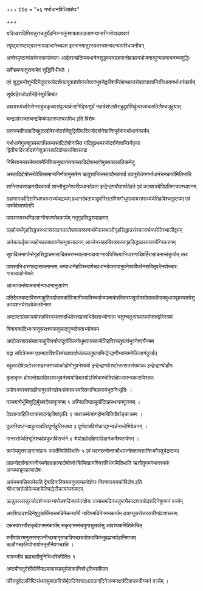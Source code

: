+++
title = "०६ गर्भाधानविधिसंक्षेपः"

+++

यदिज्वरादिभिरातुराचतुर्थेहनिस्नातुंनशक्तातदातामन्यानारीनरोवादशवारं

स्पृष्ट्वास्ष्टष्ट्वास्नायादाचामेच्चप्रत इस्नानमातुरस्यवस्त्रमन्यदन्यत्परिधापनीयम्

अन्तेस्पृष्टानांसर्ववस्त्राणांत्यागः आर्द्रवस्त्रादिव्यवधानेनशुद्धवस्त्रग्रहणान्तेब्राह्मणभोजनात्पुण्याहवाचनच्चशुद्धिः

सर्वेषामप्यातुराणामेवं शुद्धिर्विधीयते ।

एवं शुद्ध्यन्तेशुभेदिनेदुष्टरजोदर्शनप्रयुक्तांशौनकोक्तांभुवनेह्वरीशान्तिंग्रन्थान्तरोक्तांवाशान्तिविधायगर्भाधनंकार्यम्

सूर्यग्रहेरजोदर्शनेहैमंसूर्यबिम्बंत

न्नक्षत्ररूपंचसिसेनराहुंचकृत्वासंपूज्यार्कसमिद्भिःसूर्यं नक्षत्रेशंप्लक्षैराहुदूर्वाभिर्हुत्वाज्यचरुतिलैश्चजुहुयात्

चन्द्रग्रहेराजतंचन्द्रबिम्बंपालाश्यश्चसमिध इति विशेषः

ग्रहणव्यतीपातादिबहुतरदोषेरजोदर्शनेतुद्वितीयादिरजोदर्शनेशान्तिपूर्वकंगर्भाधानंकार्यम्

गर्भाधानेगुरुशुक्रास्ताधिकमासादिदोषोनास्ति यदितुप्रथमरजोदर्शनेशान्तिर्नकृता द्वितीयादिरजोदर्शनेशुक्रास्तादिदोषप्रसक्तिस्तदा

निमित्तानन्तरमेवयत्रनैमित्तिकनुष्ठानंतत्रास्तादिदोषाभावोमुख्यकालातिक्रमेतु

अस्तादिदोषोस्त्येवेतिसामान्यनिर्णयानुसारेण ऋतुशान्तिरस्तादौनकार्या तदनुरोधेनगर्भाधानंचनकार्यमितिभाति

शान्तिश्चसग्रहमखैवकार्या शान्तौभुवनेश्वरीप्रधानदेवता इन्द्रेन्द्राण्यौपार्श्वदेवते एवं कलशत्रयेपिप्रतिमात्रयस्थापनम्

ग्रहाणामर्कादिसमिधश्चरुराज्यंचद्रव्यम् प्रधानदेवतायादूर्वास्तिलमिश्रगोधूमाःपायसमाज्यंचेतिहविश्चतुष्टयम् एवं पार्श्वदेघतयोरपि

पायसस्यस्थण्डिलाग्नौश्रपणमेवकार्यम् नतुगृहसिद्धस्यग्रहणम्

ग्रहहोमार्थंगृहसिद्धचरुःपात्रासादनकालेपायसश्रपणार्थमेकास्थालीगृहसिद्धान्नसंस्कारार्थमपरेतिस्थालीद्वयम्

अनेककर्तृकाज्यहोमप्रसक्तावनेकमुवासादनम् आज्येनसहहविस्त्रयस्यगृहसिद्धान्नस्यचपर्यग्निकरणम्

सुवादिसंमार्गान्तेगृहसिद्धान्नमासादितचरुस्थाल्यामादायाग्नावधिश्रित्याभिधारणादिबर्हिरासादनान्तंकुर्यात् ततः

पायसाभिधारणाद्यासादनान्तम् अन्वाधानेहविस्त्यागेचप्रधानदेवतायाभुवनेश्वरीपदेनसवितृपदेनवोच्चारः गायत्र्याहोमोक्तेः

आज्यभान्तेयजमानोन्वाधानानुसारेण

प्रतिदैवतमष्टाविंशत्याहुतिपर्याप्तमर्कादिजातीयसमिच्चर्वाज्यात्मकंहविस्त्रयंसूर्यायसोमायभौमायबुधायबृहस्पतयेशुक्रायशनयेराहवेकेतवेनमम

अष्टाष्टसंख्यापर्याप्तंहविस्त्रंयंतत्तदधिदेवताप्रत्यधिदेवताभ्योनमम चतुश्चतुःसंख्यापर्याप्तंतद्वविस्त्रयं

विनायकादिभ्यःक्रतुसंरक्षणक्रतुसाद्गुण्यदेवताभ्योनमम

अष्टोत्तरशतसंख्याकाहुतिपर्याप्तंदूर्वातिलगोधूमपायसाज्येतिहविश्चतुष्ट्यंभुवनेश्वर्यैनमम

यद्वा सवित्रेनमम एवमष्टाविंशतिसंख्यापर्याप्तंतच्चतुष्टयमिन्द्रेन्द्राणीभ्यांनममेतित्यागंकुर्यात्

बहुतरदोषेऽष्टोत्तरसहस्त्रसंख्याकोहोमोभुवनेश्वर्या इन्द्रेन्द्राण्योरष्टोत्तरशतसंख्याकः इन्द्रेन्द्राण्योर्होमः

कृताकृतः होमान्तेग्रहादिवलयःभुवनेश्वर्यादिबलयोऽभिषेकश्चेतिसंक्षेपःसमन्त्रकःसविस्तरः

प्रयोगःस्वस्वशाखीयानुसारेणज्ञेयःसंकल्पःस्वस्तिवाग्विप्रवरणंभूतनिःसृतिः ।

पञ्चगव्यैर्भूमिशुद्धिर्मुख्यदैवतपूजनम् १ अग्निप्रतिष्ठासूर्यादिग्रहस्थापनपूजनम् ।

देवतान्वाहितिःपात्रासादनंहविषांकृतिः २ यथाक्रमंत्यागहोमावितिपौर्वाङ्कःक्रमः ।

पूजास्विष्टंनवाहुत्याबलिःपूर्णाहुतिस्तथा ३ पूर्णपात्रविमोकाद्यग्न्यर्चनान्तेभिषेचनम् ।

मानस्तोकेतिभूतिश्चदेवपूजाविसर्जने ४ श्रेयोग्रहोदक्षिणादिदानंकर्मेश्वरार्पणम् ।

क्रमोयमुत्तराङ्गानांप्रायः स्मार्तेष्वितिस्थितिः ५ एवं मदनरत्नोक्ताबौधायनोक्ताचशान्तिःकौस्तुभेद्रष्टव्या

प्राग्रजोदर्शनात्पत्नीगमनेब्रह्महत्यादोषोक्तेःकिंचित्प्रायश्चित्तंविधेयमितिभाति ऋतौतुगमनमावश्यकं अन्यथाभ्रूणहत्यादोषः

अयंचमनसिकामेसति द्वेषादिनास्त्रियमनुपगच्छतोज्ञेयः विरक्तस्यनकोपिदोष इति श्रीभागवतेलोकेव्यवायेतिपद्येटीकायांचस्पष्टम्

ऋतुकालस्तुरजोदर्शनमारभ्यषोडशदिनपर्यन्तंज्ञेयः तत्रप्रथमदिनचतुष्ट्यैकादशत्रयोदशदिनेषुगमनं वर्ज्यम्

अवशिष्टदशदिनेषुपुत्रार्थिनासमदिनेकन्यार्थि नाविषमदिनेगमनकार्यम् तत्राप्युत्तरोत्तररात्रीणांप्राशस्त्यम्

एकस्यांरात्रौसकृदेवगमनंकार्यम् सकृद्गमनंचयुगासुसर्वासु आवश्यकमितिकेचित्

स्त्रीणांवरमनुस्मरन्‌पत्नीच्छयानृतावापिगच्छन्नदोषभाक्किंतुब्रह्मचर्यहानिमात्रम् ऋतौगच्छतियोभार्यामनृतौनैवगच्छति ।

यावज्जीवं ब्रह्मचारीमुनिभिःपरिकीर्तितः १

अष्टमीचतुर्दशीपौर्णिमाऽमावास्यासूर्यसंक्रान्तिवैधृतिव्यतीपात

परिघपूर्वदलविष्टिसंध्यासुमातापित्रोर्मृतदिनेशादधतत्प्राग्‌दिनेजन्मनक्षत्रेदिवाचस्त्रीगमनं वर्ज्यम् ।
